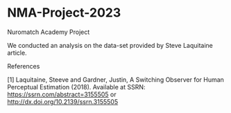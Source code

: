 # NMA-Project-2023
Nuromatch Academy Project

We conducted an analysis on the data-set provided by Steve Laquitaine article.


References

[1] Laquitaine, Steeve and Gardner, Justin, A Switching Observer for Human Perceptual Estimation (2018). Available at SSRN: https://ssrn.com/abstract=3155505 or http://dx.doi.org/10.2139/ssrn.3155505
